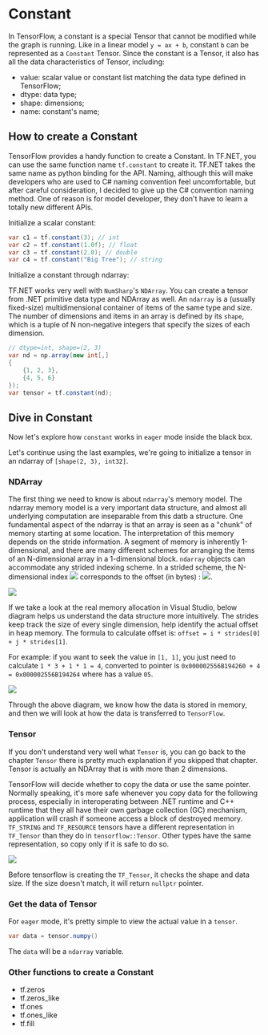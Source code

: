 # Constant

In TensorFlow, a constant is a special Tensor that cannot be modified while the graph is running. Like in a linear model `y = ax + b`, constant `b` can be represented as a `Constant` Tensor. Since the constant is a Tensor, it also has all the data characteristics of Tensor, including:

* value: scalar value or constant list matching the data type defined in TensorFlow;
* dtype: data type;
* shape: dimensions;
* name: constant's name;



## How to create a Constant

TensorFlow provides a handy function to create a Constant. In TF.NET, you can use the same function name `tf.constant` to create it. TF.NET takes the same name as python binding for the API. Naming, although this will make developers who are used to C# naming convention feel uncomfortable, but after careful consideration, I decided to give up the C# convention naming method. One of reason is for model developer, they don't have to learn a totally new different APIs.

Initialize a scalar constant:

```csharp
var c1 = tf.constant(3); // int
var c2 = tf.constant(1.0f); // float
var c3 = tf.constant(2.0); // double
var c4 = tf.constant("Big Tree"); // string
```

Initialize a constant through ndarray:

TF.NET works very well with `NumSharp`'s `NDArray`.  You can create a tensor from .NET primitive data type and NDArray as well. An `ndarray` is a (usually fixed-size) multidimensional container of items of the same type and size. The number of dimensions and items in an array is defined by its `shape`, which is a tuple of N non-negative integers that specify the sizes of each dimension.

```csharp
// dtype=int, shape=(2, 3)
var nd = np.array(new int[,]
{
	{1, 2, 3},
    {4, 5, 6}
});
var tensor = tf.constant(nd);
```

## Dive in Constant

Now let's explore how `constant` works in `eager` mode inside the black box.

Let's continue using the last examples, we're going to initialize a tensor in an ndarray of `[shape(2, 3), int32]`.

### NDArray

The first thing we need to know is about `ndarray`'s memory model. The ndarray memory model is a very important data structure, and almost all underlying computation are inseparable from this datb a structure. One fundamental aspect of the ndarray is that an array is seen as a "chunk" of memory starting at some location. The interpretation of this memory depends on the stride information. A segment of memory is inherently 1-dimensional, and there are many different schemes for arranging the items of an N-dimensional array in a 1-dimensional block. `ndarray` objects can accommodate any strided indexing scheme. In a strided scheme, the N-dimensional index <img src="_images\constant\n-index-formula.svg"/> corresponds to the offset (in bytes) : <img src="_images\constant\n-index-formula-offset.svg" />.

<img src="_images\contiguous-block-of-memory.png"  />

If we take a look at the real memory allocation in Visual Studio, below diagram helps us understand the data structure more intuitively. The strides keep track the size of every single dimension, help identify the actual offset in heap memory. The formula to calculate offset is: `offset = i * strides[0] + j * strides[1]`. 

For example: if you want to seek the value in `[1, 1]`, you just need to calculate `1 * 3 + 1 * 1 = 4`, converted to pointer is `0x000002556B194260 + 4 = 0x000002556B194264` where has a value `05`.

<img src="_images\contiguous-block-of-memory-ndarray-example-1.png"/>

Through the above diagram, we know how the data is stored in memory, and then we will look at how the data is transferred to `TensorFlow`.

### Tensor

If you don't understand very well what `Tensor` is, you can go back to the chapter `Tensor` there is pretty much explanation if you skipped that chapter. Tensor is actually an NDArray that is with more than 2 dimensions.

TensorFlow will decide whether to copy the data or use the same pointer. Normally speaking, it's more safe whenever you copy data for the following process, especially in interoperating between .NET runtime and C++ runtime that they all have their own garbage collection (GC) mechanism, application will crash if someone access a block of destroyed memory. `TF_STRING` and `TF_RESOURCE` tensors have a different representation in `TF_Tensor` than they do in `tensorflow::Tensor`. Other types have the same representation, so copy only if it is safe to do so.

<img src="_images\tensor-constant-ndarray.png" />

Before tensorflow is creating the `TF_Tensor`, it checks the shape and data size. If the size doesn't match, it will return `nullptr` pointer.

### Get the data of Tensor

For `eager` mode, it's pretty simple to view the actual value in a `tensor`.

```csharp
var data = tensor.numpy()
```

The `data` will be a `ndarray` variable.

### Other functions to create a Constant

* tf.zeros
* tf.zeros_like
* tf.ones
* tf.ones_like
* tf.fill